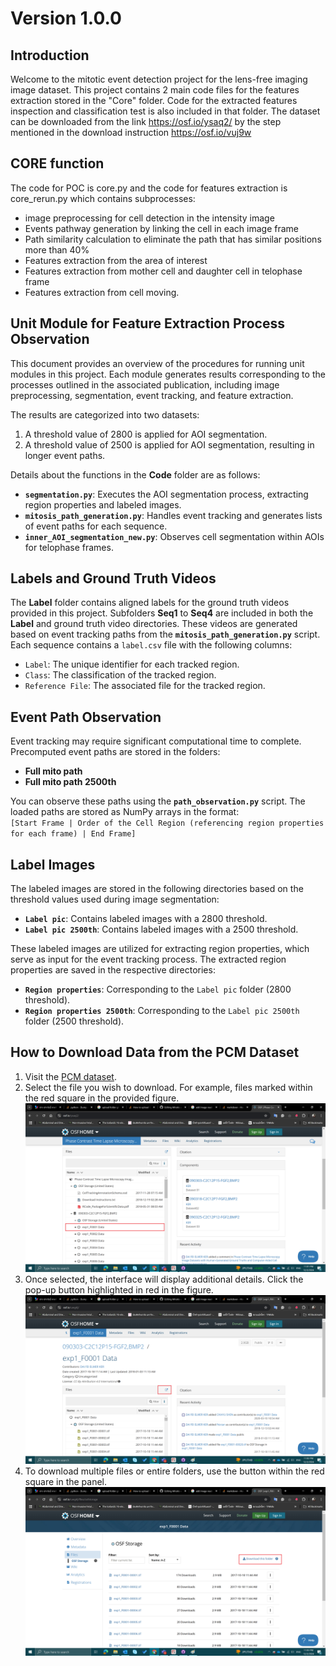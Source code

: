 # Version 1.0.0
## Introduction
Welcome to the mitotic event detection project for the lens-free imaging image dataset. This project contains 2 main code files for the features extraction stored in the "Core" folder. Code for the extracted features inspection and classification test is also included in that folder. The dataset can be downloaded from the link https://osf.io/ysaq2/ by the step mentioned in the download instruction https://osf.io/vuj9w 

## CORE function
The code for POC is core.py and the code for features extraction is core_rerun.py which contains subprocesses:
- image preprocessing for cell detection in the intensity image
- Events pathway generation by linking the cell in each image frame
- Path similarity calculation to eliminate the path that has similar positions more than 40%
- Features extraction from the area of interest
- Features extraction from mother cell and daughter cell in telophase frame
- Features extraction from cell moving.

## Unit Module for Feature Extraction Process Observation

This document provides an overview of the procedures for running unit modules in this project. Each module generates results corresponding to the processes outlined in the associated publication, including image preprocessing, segmentation, event tracking, and feature extraction.

The results are categorized into two datasets:
1. A threshold value of 2800 is applied for AOI segmentation.
2. A threshold value of 2500 is applied for AOI segmentation, resulting in longer event paths.

Details about the functions in the **Code** folder are as follows:
- **`segmentation.py`**: Executes the AOI segmentation process, extracting region properties and labeled images.
- **`mitosis_path_generation.py`**: Handles event tracking and generates lists of event paths for each sequence.
- **`inner_AOI_segmentation_new.py`**: Observes cell segmentation within AOIs for telophase frames.

## Labels and Ground Truth Videos

The **Label** folder contains aligned labels for the ground truth videos provided in this project. Subfolders **Seq1** to **Seq4** are included in both the **Label** and ground truth video directories. These videos are generated based on event tracking paths from the **`mitosis_path_generation.py`** script. Each sequence contains a `label.csv` file with the following columns:
- `Label`: The unique identifier for each tracked region.
- `Class`: The classification of the tracked region.
- `Reference File`: The associated file for the tracked region.

## Event Path Observation

Event tracking may require significant computational time to complete. Precomputed event paths are stored in the folders:
- **Full mito path**
- **Full mito path 2500th**

You can observe these paths using the **`path_observation.py`** script. The loaded paths are stored as NumPy arrays in the format:  
`[Start Frame | Order of the Cell Region (referencing region properties for each frame) | End Frame]`

## Label Images

The labeled images are stored in the following directories based on the threshold values used during image segmentation:

- **`Label pic`**: Contains labeled images with a 2800 threshold.  
- **`Label pic 2500th`**: Contains labeled images with a 2500 threshold.

These labeled images are utilized for extracting region properties, which serve as input for the event tracking process. The extracted region properties are saved in the respective directories:

- **`Region properties`**: Corresponding to the `Label pic` folder (2800 threshold).  
- **`Region properties 2500th`**: Corresponding to the `Label pic 2500th` folder (2500 threshold).


## How to Download Data from the PCM Dataset

1. Visit the [PCM dataset](https://osf.io/ysaq2/).
2. Select the file you wish to download. For example, files marked within the red square in the provided figure. ![step 2](https://github.com/Plakaeze/Mitotic-event-detection-project-PCM/blob/main/How%20to%20download%20PCM/step_1.png?raw=true)
3. Once selected, the interface will display additional details. Click the pop-up button highlighted in red in the figure. ![step 3](https://github.com/Plakaeze/Mitotic-event-detection-project-PCM/blob/main/How%20to%20download%20PCM/step_2.png?raw=true)
4. To download multiple files or entire folders, use the button within the red square in the panel. ![step 4](https://github.com/Plakaeze/Mitotic-event-detection-project-PCM/blob/main/How%20to%20download%20PCM/step_3.png?raw=true)
